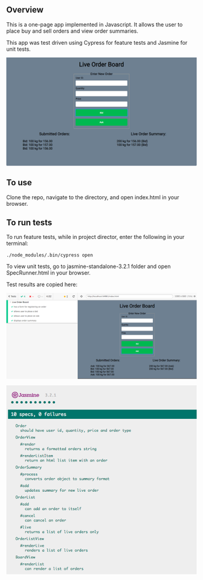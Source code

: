 ## Overview

This is a one-page app implemented in Javascript.  It allows the user to place
buy and sell orders and view order summaries.

This app was test driven using Cypress for feature tests and Jasmine for unit tests.

![feature](/public/images/board.png)

## To use

Clone the repo, navigate to the directory, and open index.html in your browser.

## To run tests

To run feature tests, while in project director, enter the following in your
terminal:

```
./node_modules/.bin/cypress open
```

To view unit tests, go to jasmine-standalone-3.2.1 folder and open SpecRunner.html
in your browser.

Test results are copied here:

![feature](/public/images/feature_tests.png)

![unit](/public/images/unit_tests.png)
